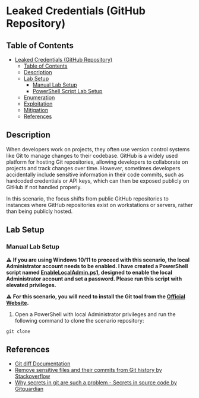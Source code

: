 # Leaked Credentials (GitHub Repository)

## Table of Contents

- [Leaked Credentials (GitHub Repository)](#leaked-credentials-github-repository)
  - [Table of Contents](#table-of-contents)
  - [Description](#description)
  - [Lab Setup](#lab-setup)
    - [Manual Lab Setup](#manual-lab-setup)
    - [PowerShell Script Lab Setup](#powershell-script-lab-setup)
  - [Enumeration](#enumeration)
  - [Exploitation](#exploitation)
  - [Mitigation](#mitigation)
  - [References](#references)

## Description

When developers work on projects, they often use version control systems like Git to manage changes to their codebase. GitHub is a widely used platform for hosting Git repositories, allowing developers to collaborate on projects and track changes over time. However, sometimes developers accidentally include sensitive information in their code commits, such as hardcoded credentials or API keys, which can then be exposed publicly on GitHub if not handled properly.

In this scenario, the focus shifts from public GitHub repositories to instances where GitHub repositories exist on workstations or servers, rather than being publicly hosted.

## Lab Setup

### Manual Lab Setup

:warning: <b>If you are using Windows 10/11 to proceed with this scenario, the local Administrator account needs to be enabled. I have created a PowerShell script named [EnableLocalAdmin.ps1](/Lab-Setup-Scripts/EnableLocalAdmin.ps1), designed to enable the local Administrator account and set a password. Please run this script with elevated privileges.</b>

:warning: <b>For this scenario, you will need to install the Git tool from the [Official Website](https://git-scm.com/downloads).</b>

1) Open a PowerShell with local Administrator privileges and run the following command to clone the scenario repository:

```
git clone 
```

## References

- [Git diff Documentation](https://git-scm.com/docs/git-diff)
- [Remove sensitive files and their commits from Git history by Stackoverflow](https://stackoverflow.com/questions/872565/remove-sensitive-files-and-their-commits-from-git-history)
- [Why secrets in git are such a problem - Secrets in source code by Gitguardian](https://blog.gitguardian.com/secrets-credentials-api-git/)